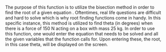 The purpose of this function is to utilize the bisection method in order to find the root of a given equation . Oftentimes, real life questions are difficult and hard to solve which is why root finding functions come in handy. In this specific instance, this method is utilized to find theta (in degrees) when there is a force of 150 N acting on a box with mass 25 kg. In order to use this function, one would enter the equation that needs to be solved and all the given variables that the function calls for. Upon entering these, the root, in this case theta, will be displayed on the screen.
